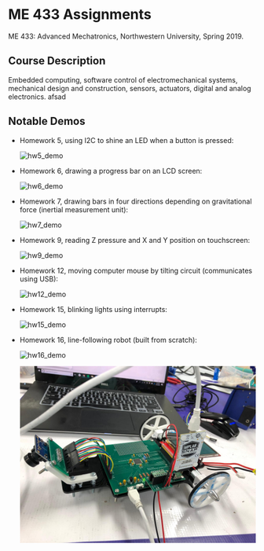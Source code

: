# ME 433 Assignments
ME 433: Advanced Mechatronics, Northwestern University, Spring 2019.

## Course Description
Embedded computing, software control of electromechanical systems, mechanical design and construction, sensors, actuators, digital and analog electronics. afsad

## Notable Demos
- Homework 5, using I2C to shine an LED when a button is pressed:

  ![hw5_demo](gifs/hw5_demo.gif)
  
- Homework 6, drawing a progress bar on an LCD screen:

  ![hw6_demo](gifs/hw6_demo.gif)

- Homework 7, drawing bars in four directions depending on gravitational force (inertial measurement unit):

  ![hw7_demo](gifs/hw7_demo.gif)
  
- Homework 9, reading Z pressure and X and Y position on touchscreen:

  ![hw9_demo](gifs/hw9_demo.gif)

- Homework 12, moving computer mouse by tilting circuit (communicates using USB):

  ![hw12_demo](gifs/hw12_demo.gif)
  
- Homework 15, blinking lights using interrupts:

  ![hw15_demo](gifs/hw15_demo.gif)
  
- Homework 16, line-following robot (built from scratch):

  ![hw16_demo](gifs/hw16_demo.gif)
  
  ![hw16_pic](hw16_line_following_robot/bot2.jpeg)
